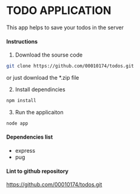 # TODO APPLICATION

This app helps to save your todos in the server

#### Instructions

1. Download the sourse code
```bash
git clone https://github.com/00010174/todos.git
```

or just download the *.zip file

2. Install dependincies
```bash
npm install
```

3. Run the applicaiton
```bash
node app
```

#### Dependencies list
- express
- pug

#### Lint to github repository
https://github.com/00010174/todos.git